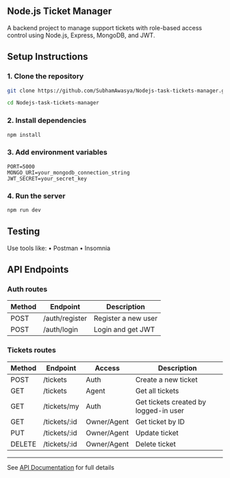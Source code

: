 ## Node.js Ticket Manager

A backend project to manage support tickets with role-based access control using Node.js, Express, MongoDB, and JWT.

## Setup Instructions

### 1. Clone the repository

```bash
git clone https://github.com/SubhamAwasya/Nodejs-task-tickets-manager.git

cd Nodejs-task-tickets-manager
```

### 2. Install dependencies

```bash
npm install
```

### 3. Add environment variables

```env
PORT=5000
MONGO_URI=your_mongodb_connection_string
JWT_SECRET=your_secret_key
```

### 4. Run the server

```bash
npm run dev
```

## Testing

Use tools like:
• Postman
• Insomnia

## API Endpoints

### Auth routes

| **Method** | **Endpoint**   | **Description**     |
| ---------- | -------------- | ------------------- |
| POST       | /auth/register | Register a new user |
| POST       | /auth/login    | Login and get JWT   |

### Tickets routes

| **Method** | **Endpoint** | **Access**  | **Description**                       |
| ---------- | ------------ | ----------- | ------------------------------------- |
| POST       | /tickets     | Auth        | Create a new ticket                   |
| GET        | /tickets     | Agent       | Get all tickets                       |
| GET        | /tickets/my  | Auth        | Get tickets created by logged-in user |
| GET        | /tickets/:id | Owner/Agent | Get ticket by ID                      |
| PUT        | /tickets/:id | Owner/Agent | Update ticket                         |
| DELETE     | /tickets/:id | Owner/Agent | Delete ticket                         |

---

See [API Documentation](./API%20documentation.md) for full details
